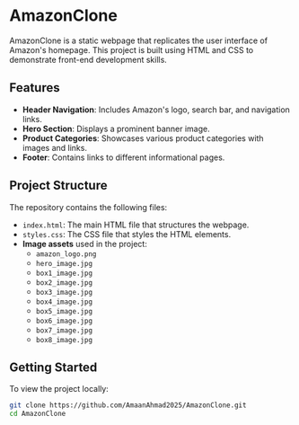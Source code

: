 # AmazonClone

AmazonClone is a static webpage that replicates the user interface of Amazon's homepage. This project is built using HTML and CSS to demonstrate front-end development skills.

## Features

- **Header Navigation**: Includes Amazon's logo, search bar, and navigation links.
- **Hero Section**: Displays a prominent banner image.
- **Product Categories**: Showcases various product categories with images and links.
- **Footer**: Contains links to different informational pages.

## Project Structure

The repository contains the following files:

- `index.html`: The main HTML file that structures the webpage.
- `styles.css`: The CSS file that styles the HTML elements.
- **Image assets** used in the project:
  - `amazon_logo.png`
  - `hero_image.jpg`
  - `box1_image.jpg`
  - `box2_image.jpg`
  - `box3_image.jpg`
  - `box4_image.jpg`
  - `box5_image.jpg`
  - `box6_image.jpg`
  - `box7_image.jpg`
  - `box8_image.jpg`

## Getting Started

To view the project locally:

```bash
git clone https://github.com/AmaanAhmad2025/AmazonClone.git
cd AmazonClone
